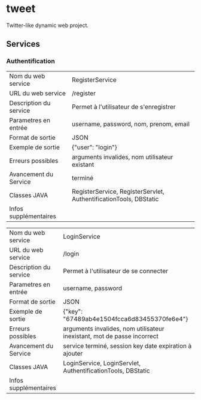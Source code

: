 # tweet
Twitter-like dynamic web project.

## Services

### Authentification

|   |   |
|---|---|
| Nom du web service | RegisterService |
| URL du web service | /register |
| Description du service | Permet à l'utilisateur de s'enregistrer |
| Parametres en entrée | username, password, nom, prenom, email |
| Format de sortie | JSON |
| Exemple de sortie | {"user": "login"} |
| Erreurs possibles | arguments invalides, nom utilisateur existant |
| Avancement du Service | terminé |
| Classes JAVA | RegisterService, RegisterServlet, AuthentificationTools, DBStatic |
| Infos supplémentaires | |


|   |   |
|---|---|
| Nom du web service | LoginService |
| URL du web service | /login |
| Description du service | Permet à l'utilisateur de se connecter |
| Parametres en entrée | username, password |
| Format de sortie | JSON |
| Exemple de sortie | {"key": "67489ab4e1504fcca6d83455370fe6e4"} |
| Erreurs possibles | arguments invalides, nom utilisateur inexistant, mot de passe incorrect |
| Avancement du Service | service terminé, session key date expiration à ajouter |
| Classes JAVA | LoginService, LoginServlet, AuthentificationTools, DBStatic |
| Infos supplémentaires | |
